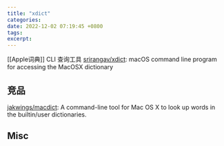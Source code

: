 ```yaml
---
title: "xdict"
categories: 
date: 2022-12-02 07:19:45 +0800
tags: 
excerpt: 
---
```


[[Apple词典]] CLI 查询工具
[srirangav/xdict](https://github.com/srirangav/xdict): macOS command line program for accessing the MacOSX dictionary



## 竞品

[jakwings/macdict](https://github.com/jakwings/macdict): A command-line tool for Mac OS X to look up words in the builtin/user dictionaries.




## Misc



